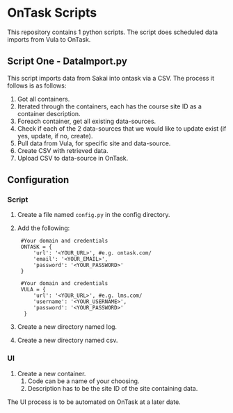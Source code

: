 # OnTask Scripts

This repository contains 1 python scripts. 
The script does scheduled data imports from Vula to OnTask.

## Script One -  DataImport.py

This script imports data from Sakai into ontask via a CSV. The process it follows is as follows:
1. Got all containers.
2. Iterated through the containers, each has the course site ID as a container description.
3. Foreach container, get all existing data-sources.
4. Check if each of the 2 data-sources that we would like to update exist (if yes, update, if no, create).
5. Pull data from Vula, for specific site and data-source.
6. Create CSV with retrieved data.
7. Upload CSV to data-source in OnTask.

## Configuration

### Script

1. Create a file named `config.py` in the config directory.
2. Add the following:
    
        #Your domain and credentials
        ONTASK = {
            'url': '<YOUR_URL>', #e.g. ontask.com/
            'email': '<YOUR_EMAIL>',
            'password': '<YOUR_PASSWORD>'
        }

        #Your domain and credentials
        VULA = {
            'url': '<YOUR_URL>', #e.g. lms.com/
            'username': '<YOUR_USERNAME>',
            'password': '<YOUR_PASSWORD>'
         }
3. Create a new directory named log.
4. Create a new directory named csv.

### UI

1. Create a new container.
    1. Code can be a name of your choosing.
    2. Description has to be the site ID of the site containing data.
    
The UI process is to be automated on OnTask at a later date.    
 
